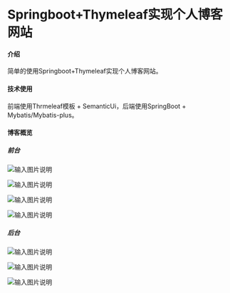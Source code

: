 # Springboot+Thymeleaf实现个人博客网站

#### 介绍
简单的使用Springboot+Thymeleaf实现个人博客网站。

#### 技术使用
前端使用Thrmeleaf模板 + SemanticUi，后端使用SpringBoot + Mybatis/Mybatis-plus。

#### 博客概览

##### 前台

![输入图片说明](https://foruda.gitee.com/images/1668485868047980293/ff81de3a_10028774.png "1.png")

![输入图片说明](https://foruda.gitee.com/images/1668485899864308606/a8a2fed6_10028774.png "2.png")

![输入图片说明](https://foruda.gitee.com/images/1668485911057960301/95576ab4_10028774.png "3.png")

![输入图片说明](4.png)

##### 后台

![输入图片说明](https://foruda.gitee.com/images/1668485922668343093/b39adf8b_10028774.png "后台1.png")

![输入图片说明](https://foruda.gitee.com/images/1668485934806621920/71c975d3_10028774.png "后台2.png")

![输入图片说明](https://foruda.gitee.com/images/1668485948188256221/f8998c29_10028774.png "后台3.png")
